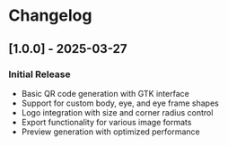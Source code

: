 # Changelog

## [1.0.0] - 2025-03-27
### Initial Release
- Basic QR code generation with GTK interface
- Support for custom body, eye, and eye frame shapes
- Logo integration with size and corner radius control
- Export functionality for various image formats
- Preview generation with optimized performance